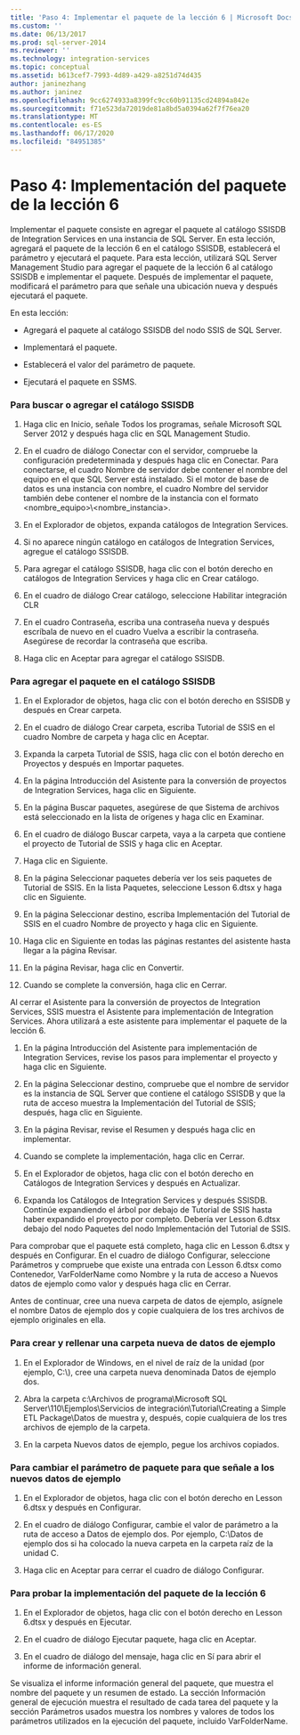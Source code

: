 ```yaml
---
title: 'Paso 4: Implementar el paquete de la lección 6 | Microsoft Docs'
ms.custom: ''
ms.date: 06/13/2017
ms.prod: sql-server-2014
ms.reviewer: ''
ms.technology: integration-services
ms.topic: conceptual
ms.assetid: b613cef7-7993-4d89-a429-a8251d74d435
author: janinezhang
ms.author: janinez
ms.openlocfilehash: 9cc6274933a8399fc9cc60b91135cd24894a842e
ms.sourcegitcommit: f71e523da72019de81a8bd5a0394a62f7f76ea20
ms.translationtype: MT
ms.contentlocale: es-ES
ms.lasthandoff: 06/17/2020
ms.locfileid: "84951385"
---
```

# <a name="step-4-deploying-the-lesson-6-package"></a>Paso 4: Implementación del paquete de la lección 6
  Implementar el paquete consiste en agregar el paquete al catálogo SSISDB de Integration Services en una instancia de SQL Server. En esta lección, agregará el paquete de la lección 6 en el catálogo SSISDB, establecerá el parámetro y ejecutará el paquete. Para esta lección, utilizará SQL Server Management Studio para agregar el paquete de la lección 6 al catálogo SSISDB e implementar el paquete. Después de implementar el paquete, modificará el parámetro para que señale una ubicación nueva y después ejecutará el paquete.  
  
 En esta lección:  
  
-   Agregará el paquete al catálogo SSISDB del nodo SSIS de SQL Server.  
  
-   Implementará el paquete.  
  
-   Establecerá el valor del parámetro de paquete.  
  
-   Ejecutará el paquete en SSMS.  
  
### <a name="to-locate-or-add-the-ssisdb-catalog"></a>Para buscar o agregar el catálogo SSISDB  
  
1.  Haga clic en Inicio, señale Todos los programas, señale Microsoft SQL Server 2012 y después haga clic en SQL Management Studio.  
  
2.  En el cuadro de diálogo Conectar con el servidor, compruebe la configuración predeterminada y después haga clic en Conectar. Para conectarse, el cuadro Nombre de servidor debe contener el nombre del equipo en el que SQL Server está instalado. Si el motor de base de datos es una instancia con nombre, el cuadro Nombre del servidor también debe contener el nombre de la instancia con el formato <nombre_equipo>\\<nombre_instancia>.  
  
3.  En el Explorador de objetos, expanda catálogos de Integration Services.  
  
4.  Si no aparece ningún catálogo en catálogos de Integration Services, agregue el catálogo SSISDB.  
  
5.  Para agregar el catálogo SSISDB, haga clic con el botón derecho en catálogos de Integration Services y haga clic en Crear catálogo.  
  
6.  En el cuadro de diálogo Crear catálogo, seleccione Habilitar integración CLR  
  
7.  En el cuadro Contraseña, escriba una contraseña nueva y después escríbala de nuevo en el cuadro Vuelva a escribir la contraseña. Asegúrese de recordar la contraseña que escriba.  
  
8.  Haga clic en Aceptar para agregar el catálogo SSISDB.  
  
### <a name="to-add-the-package-to-the-ssisdb-catalog"></a>Para agregar el paquete en el catálogo SSISDB  
  
1.  En el Explorador de objetos, haga clic con el botón derecho en SSISDB y después en Crear carpeta.  
  
2.  En el cuadro de diálogo Crear carpeta, escriba Tutorial de SSIS en el cuadro Nombre de carpeta y haga clic en Aceptar.  
  
3.  Expanda la carpeta Tutorial de SSIS, haga clic con el botón derecho en Proyectos y después en Importar paquetes.  
  
4.  En la página Introducción del Asistente para la conversión de proyectos de Integration Services, haga clic en Siguiente.  
  
5.  En la página Buscar paquetes, asegúrese de que Sistema de archivos está seleccionado en la lista de orígenes y haga clic en Examinar.  
  
6.  En el cuadro de diálogo Buscar carpeta, vaya a la carpeta que contiene el proyecto de Tutorial de SSIS y haga clic en Aceptar.  
  
7.  Haga clic en Siguiente.  
  
8.  En la página Seleccionar paquetes debería ver los seis paquetes de Tutorial de SSIS. En la lista Paquetes, seleccione Lesson 6.dtsx y haga clic en Siguiente.  
  
9. En la página Seleccionar destino, escriba Implementación del Tutorial de SSIS en el cuadro Nombre de proyecto y haga clic en Siguiente.  
  
10. Haga clic en Siguiente en todas las páginas restantes del asistente hasta llegar a la página Revisar.  
  
11. En la página Revisar, haga clic en Convertir.  
  
12. Cuando se complete la conversión, haga clic en Cerrar.  
  
 Al cerrar el Asistente para la conversión de proyectos de Integration Services, SSIS muestra el Asistente para implementación de Integration Services. Ahora utilizará a este asistente para implementar el paquete de la lección 6.  
  
1.  En la página Introducción del Asistente para implementación de Integration Services, revise los pasos para implementar el proyecto y haga clic en Siguiente.  
  
2.  En la página Seleccionar destino, compruebe que el nombre de servidor es la instancia de SQL Server que contiene el catálogo SSISDB y que la ruta de acceso muestra la Implementación del Tutorial de SSIS; después, haga clic en Siguiente.  
  
3.  En la página Revisar, revise el Resumen y después haga clic en implementar.  
  
4.  Cuando se complete la implementación, haga clic en Cerrar.  
  
5.  En el Explorador de objetos, haga clic con el botón derecho en Catálogos de Integration Services y después en Actualizar.  
  
6.  Expanda los Catálogos de Integration Services y después SSISDB. Continúe expandiendo el árbol por debajo de Tutorial de SSIS hasta haber expandido el proyecto por completo. Debería ver Lesson 6.dtsx debajo del nodo Paquetes del nodo Implementación del Tutorial de SSIS.  
  
 Para comprobar que el paquete está completo, haga clic en Lesson 6.dtsx y después en Configurar. En el cuadro de diálogo Configurar, seleccione Parámetros y compruebe que existe una entrada con Lesson 6.dtsx como Contenedor, VarFolderName como Nombre y la ruta de acceso a Nuevos datos de ejemplo como valor y después haga clic en Cerrar.  
  
 Antes de continuar, cree una nueva carpeta de datos de ejemplo, asígnele el nombre Datos de ejemplo dos y copie cualquiera de los tres archivos de ejemplo originales en ella.  
  
### <a name="to-create-and-populate-a-new-sample-data-folder"></a>Para crear y rellenar una carpeta nueva de datos de ejemplo  
  
1.  En el Explorador de Windows, en el nivel de raíz de la unidad (por ejemplo, C:\\), cree una carpeta nueva denominada Datos de ejemplo dos.  
  
2.  Abra la carpeta c:\Archivos de programa\Microsoft SQL Server\110\Ejemplos\Servicios de integración\Tutorial\Creating a Simple ETL Package\Datos de muestra y, después, copie cualquiera de los tres archivos de ejemplo de la carpeta.  
  
3.  En la carpeta Nuevos datos de ejemplo, pegue los archivos copiados.  
  
### <a name="to-change-the-package-parameter-to-point-to-the-new-sample-data"></a>Para cambiar el parámetro de paquete para que señale a los nuevos datos de ejemplo  
  
1.  En el Explorador de objetos, haga clic con el botón derecho en Lesson 6.dtsx y después en Configurar.  
  
2.  En el cuadro de diálogo Configurar, cambie el valor de parámetro a la ruta de acceso a Datos de ejemplo dos. Por ejemplo, C:\Datos de ejemplo dos si ha colocado la nueva carpeta en la carpeta raíz de la unidad C.  
  
3.  Haga clic en Aceptar para cerrar el cuadro de diálogo Configurar.  
  
### <a name="to-test-the-lesson-6-package-deployment"></a>Para probar la implementación del paquete de la lección 6  
  
1.  En el Explorador de objetos, haga clic con el botón derecho en Lesson 6.dtsx y después en Ejecutar.  
  
2.  En el cuadro de diálogo Ejecutar paquete, haga clic en Aceptar.  
  
3.  En el cuadro de diálogo del mensaje, haga clic en Sí para abrir el informe de información general.  
  
 Se visualiza el informe información general del paquete, que muestra el nombre del paquete y un resumen de estado. La sección Información general de ejecución muestra el resultado de cada tarea del paquete y la sección Parámetros usados muestra los nombres y valores de todos los parámetros utilizados en la ejecución del paquete, incluido VarFolderName.  
  
  
